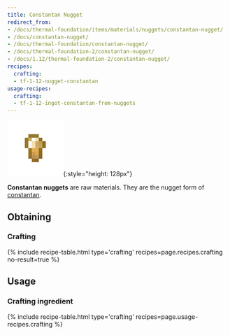 ```yaml
---
title: Constantan Nugget
redirect_from:
- /docs/thermal-foundation/items/materials/nuggets/constantan-nugget/
- /docs/constantan-nugget/
- /docs/thermal-foundation/constantan-nugget/
- /docs/thermal-foundation-2/constantan-nugget/
- /docs/1.12/thermal-foundation-2/constantan-nugget/
recipes:
  crafting:
  - tf-1-12-nugget-constantan
usage-recipes:
  crafting:
  - tf-1-12-ingot-constantan-from-nuggets
---
```


![Constantan nugget](/assets/images/thermal-foundation-2/nugget-constantan.png){:style="height: 128px"}


**Constantan nuggets** are raw materials. They are the nugget form of
[constantan](/docs/1.12/thermal-foundation/constantan-ingot/).


Obtaining
---------

### Crafting
{% include recipe-table.html type='crafting' recipes=page.recipes.crafting no-result=true %}


Usage
-----

### Crafting ingredient
{% include recipe-table.html type='crafting' recipes=page.usage-recipes.crafting %}
